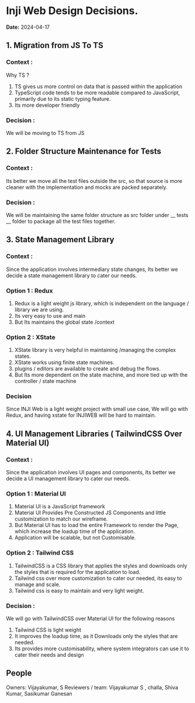# Inji Web  Design Decisions.

**Date:** 2024-04-17

## 1. Migration from JS To TS

### Context :
Why TS ?

1. TS gives us more control on data that is passed within the application
2. TypeScript code tends to be more readable compared to JavaScript, primarily due to its static typing feature.
3. Its more developer friendly

### Decision :
We will be moving to TS from JS


## 2. Folder Structure Maintenance for Tests

### Context :
Its better we move all the test files outside the src, so that source is more cleaner with the implementation and mocks are packed separately.

### Decision :
We will be maintaining the same folder structure as src folder under __ tests __ folder to package all the test files together.

## 3. State Management Library

### Context :
Since the application involves intermediary state changes, Its better we decide a state management library to cater our needs.

### Option 1 : Redux

1. Redux is a light weight js library, which is independent on the language / library we are using.
2. Its very easy to use and main
3. But Its maintains the global state /context

### Option 2 : XState

1. XState library is very helpful in maintaining /managing the complex states.
2. XState works using finite state machines.
3. plugins / editors are available to create and debug the flows.
4. But Its more dependent on the state machine, and more tied up with the controller / state machine

### Decision
Since INJI Web is a light weight project with small use case, We will go with Redux, and having xstate for INJIWEB will be hard to maintain.

## 4. UI Management Libraries ( TailwindCSS Over Material UI)

### Context :
Since the application involves UI pages and components, Its better we decide a UI management library to cater our needs.

### Option 1 : Material UI
1. Material UI is a JavaScript framework
2. Material UI Provides Pre Constructed JS Components and little customization to match our wireframe.
3. But Material UI has to load the entire Framework to render the Page, which increase the loadup time of the application.
4. Application will be scalable, but not Customisable.

### Option 2 : Tailwind CSS
1. TailwindCSS is a CSS library that applies the styles and downloads only the styles that is required for the application to load.
2. Tailwind css over more customization to cater our needed, its easy to manage and scale.
3. Tailwind css is easy to maintain and very light weight.

### Decision :
We will go with TailwindCSS over Material UI for the following reasons
1. Tailwind CSS is light weight
2. It improves the loadup time, as it Downloads only the styles that are needed.
3. Its provides more customisability, where system integrators can use it to cater their needs and design

## People
Owners: Vijayakumar, S
Reviewers / team:  Vijayakumar S , challa,  Shiva Kumar, Sasikumar Ganesan
